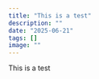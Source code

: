 ```yaml
---
title: "This is a test"
description: ""
date: "2025-06-21"
tags: []
image: ""
---
```

This is a test